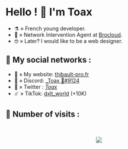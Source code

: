 # Hello ! 👋  I'm Toax

- ⚗️ » French young developer.
- 🔨 » Network Intervention Agent at [Brocloud](https://brocloud.fr/).
- 🤓 » Later? I would like to be a web designer.

## 🌊 My social networks :
- 🔱 » My website: [thibault-pro.fr](https://thibault-pro.fr/)
- 🤖 » Discord: [_Toax 🥀#9124](https://discord.com/users/750793433257476146)
- 🐤 » Twitter : [_Toax_](https://twitter.com/_Toax_)
- ☄️ » TikTok: [dxlt_world](https://tiktok.com/@dxlt_world) (+10K)

## 🌟 Number of visits :

<p>&nbsp;</p>

<p align="center"> 
  <img src="https://profile-counter.glitch.me/Weyzox/count.svg" />
</p>

